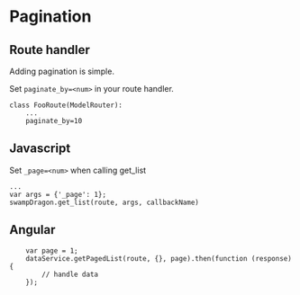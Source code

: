 # Pagination


## Route handler

Adding pagination is simple.

Set ```paginate_by=<num>``` in your route handler.

    class FooRoute(ModelRouter):
        ...
        paginate_by=10


## Javascript

Set ```_page=<num>``` when calling get_list

    ...
    var args = {'_page': 1};
    swampDragon.get_list(route, args, callbackName)


## Angular

        var page = 1;
        dataService.getPagedList(route, {}, page).then(function (response) {
            // handle data
        });

